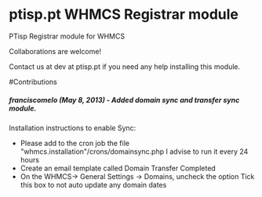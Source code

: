ptisp.pt WHMCS Registrar module
============

PTisp Registrar module for WHMCS

Collaborations are welcome!

Contact us at dev at ptisp.pt if you need any help installing this module.

#Contributions
##### franciscomelo (May 8, 2013) - Added domain sync and transfer sync module.

Installation instructions to enable Sync:

 - Please add to the cron job the file "whmcs.installation"/crons/domainsync.php
   I advise to run it every 24 hours
 - Create an email template called Domain Transfer Completed
 - On the WHMCS-> General Settings -> Domains, uncheck the option Tick this box to not auto update any domain dates 
